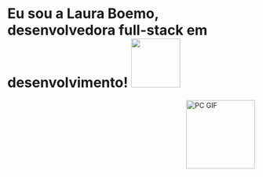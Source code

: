 # Eu sou a Laura Boemo, desenvolvedora full-stack em desenvolvimento! <img src="https://github.com/LauraBoemo/MeuPerfil/blob/main/LauraGifImagem/dino.gif" width="100px">
<img align="right" alt="PC GIF" src="https://github.com/LauraBoemo/MeuPerfil/blob/main/LauraGifImagem/powerup.gif" width="140" />